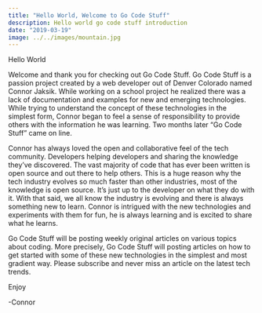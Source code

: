 ```yaml
---
title: "Hello World, Welcome to Go Code Stuff"
description: Hello world go code stuff introduction
date: "2019-03-19"
image: ../../images/mountain.jpg
---
```


Hello World

Welcome and thank you for checking out Go Code Stuff. Go Code Stuff is a passion project created by a web developer out of Denver Colorado named Connor Jaksik. While working on a school project he realized there was a lack of documentation and examples for new and emerging technologies. While trying to understand the concept of these technologies in the simplest form, Connor began to feel a sense of responsibility to provide others with the information he was learning. Two months later “Go Code Stuff” came on line.

Connor has always loved the open and collaborative feel of the tech community. Developers helping developers and sharing the knowledge they’ve discovered. The vast majority of code that has ever been written is open source and out there to help others. This is a huge reason why the tech industry evolves so much faster than other industries, most of the knowledge is open source. It’s just up to the developer on what they do with it. With that said, we all know the industry is evolving and there is always something new to learn. Connor is intrigued with the new technologies and experiments with them for fun, he is always learning and is excited to share what he learns. 

Go Code Stuff will be posting weekly original articles on various topics about coding. More precisely, Go Code Stuff will posting articles on how to get started with some of these new technologies in the simplest and most gradient way. Please subscribe and never miss an article on the latest tech trends.

Enjoy 

-Connor

      

<!-- <iframe width="560" height="315" src="https://www.youtube.com/embed/4SZl1r2O_bY" frameborder="0" allowfullscreen></iframe> -->